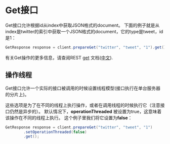 # Get接口

Get接口允许根据id从index中获取JSON格式的document。
下面的例子就是从index是twitter的索引中获取一个JSON格式的document，它的type是tweet，id是1：

```java
GetResponse response = client.prepareGet("twitter", "tweet", "1").get();
```
有关Get操作的更多信息，请查阅REST [get](https://www.elastic.co/guide/en/elasticsearch/reference/5.6/docs-get.html) 文档([中文](https://www.elastic.co/guide/cn/elasticsearch/guide/current/get-doc.html)).

## 操作线程

Get接口允许一个实际的接口被调用的时候设置线程模型(接口执行在单台服务器的分片上)。

这些选项是为了在不同的线程上执行操作，或者在调用线程的时候执行它（注意接口仍然是异步的）。 
默认情况下，**operationThreaded** 被设置为true，这意味着该操作在不同的线程上执行。
这个例子里我们将它设置为**false**：
```java
GetResponse response = client.prepareGet("twitter", "tweet", "1")
        .setOperationThreaded(false)
        .get();
```